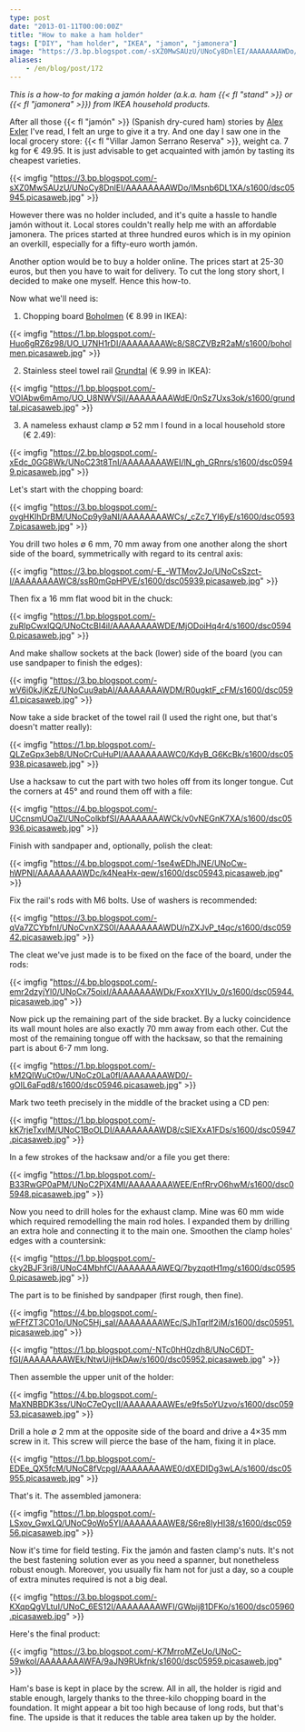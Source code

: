 ```yaml
---
type: post
date: "2013-01-11T00:00:00Z"
title: "How to make a ham holder"
tags: ["DIY", "ham holder", "IKEA", "jamon", "jamonera"]
image: "https://3.bp.blogspot.com/-sXZ0MwSAUzU/UNoCy8DnlEI/AAAAAAAAWDo/IMsnb6DL1XA/s1600/dsc05945.picasaweb.jpg"
aliases:
    - /en/blog/post/172
---
```


*This is a how-to for making a jamón holder (a.k.a. ham {{< fl "stand" >}} or {{< fl "jamonera" >}}) from IKEA household products.*

After all those {{< fl "jamón" >}} (Spanish dry-cured ham) stories by [Alex Exler](https://www.google.ru/search?q=хамон+site%3Aexler.ru) I've read, I felt an urge to give it a try. And one day I saw one in the local grocery store: {{< fl "Villar Jamon Serrano Reserva" >}}, weight ca. 7 kg for € 49.95. It is just advisable to get acquainted with jamón by tasting its cheapest varieties.

{{< imgfig "https://3.bp.blogspot.com/-sXZ0MwSAUzU/UNoCy8DnlEI/AAAAAAAAWDo/IMsnb6DL1XA/s1600/dsc05945.picasaweb.jpg" >}}

<!--more-->

However there was no holder included, and it's quite a hassle to handle jamón without it. Local stores couldn't really help me with an affordable jamonera. The prices started at three hundred euros which is in my opinion an overkill, especially for a fifty-euro worth jamón.

Another option would be to buy a holder online. The prices start at 25-30 euros, but then you have to wait for delivery. To cut the long story short, I decided to make one myself. Hence this how-to.

Now what we'll need is:

1. Chopping board [Boholmen](http://www.ikea.com/nl/nl/catalog/products/90115544/) (€ 8.99 in IKEA):

{{< imgfig "https://1.bp.blogspot.com/-Huo6gRZ6z98/UO_U7NH1rDI/AAAAAAAAWc8/S8CZVBzR2aM/s1600/boholmen.picasaweb.jpg" >}}

2. Stainless steel towel rail [Grundtal](http://www.ikea.com/nl/nl/catalog/products/80047895/) (€ 9.99 in IKEA):

{{< imgfig "https://1.bp.blogspot.com/-VOIAbw6mAmo/UO_U8NWVSjI/AAAAAAAAWdE/0nSz7Uxs3ok/s1600/grundtal.picasaweb.jpg" >}}

3. A nameless exhaust clamp ∅ 52 mm I found in a local household store (€ 2.49):

{{< imgfig "https://2.bp.blogspot.com/-xEdc_0GG8Wk/UNoC23t8TnI/AAAAAAAAWEI/lN_gh_GRnrs/s1600/dsc05949.picasaweb.jpg" >}}

Let's start with the chopping board:

{{< imgfig "https://3.bp.blogspot.com/-ovgHKIhDrBM/UNoCp9y9aNI/AAAAAAAAWCs/_cZc7_YI6yE/s1600/dsc05937.picasaweb.jpg" >}}

You drill two holes ∅ 6 mm, 70 mm away from one another along the short side of the board, symmetrically with regard to its central axis:

{{< imgfig "https://3.bp.blogspot.com/-E_-WTMov2Jo/UNoCsSzct-I/AAAAAAAAWC8/ssR0mGpHPVE/s1600/dsc05939.picasaweb.jpg" >}}

Then fix a 16 mm flat wood bit in the chuck:

{{< imgfig "https://1.bp.blogspot.com/-zuRIpCwxlQQ/UNoCtcBI4iI/AAAAAAAAWDE/MjODoiHq4r4/s1600/dsc05940.picasaweb.jpg" >}}

And make shallow sockets at the back (lower) side of the board (you can use sandpaper to finish the edges):

{{< imgfig "https://3.bp.blogspot.com/-wV6i0kJjKzE/UNoCuu9abAI/AAAAAAAAWDM/R0ugktF_cFM/s1600/dsc05941.picasaweb.jpg" >}}

Now take a side bracket of the towel rail (I used the right one, but that's doesn't matter really):

{{< imgfig "https://1.bp.blogspot.com/-QLZeGpx3eb8/UNoCrCuHuPI/AAAAAAAAWC0/KdyB_G6KcBk/s1600/dsc05938.picasaweb.jpg" >}}

Use a hacksaw to cut the part with two holes off from its longer tongue. Cut the corners at 45° and round them off with a file:

{{< imgfig "https://4.bp.blogspot.com/-UCcnsmUOaZI/UNoColkbfSI/AAAAAAAAWCk/v0vNEGnK7XA/s1600/dsc05936.picasaweb.jpg" >}}

Finish with sandpaper and, optionally, polish the cleat:

{{< imgfig "https://4.bp.blogspot.com/-1se4wEDhJNE/UNoCw-hWPNI/AAAAAAAAWDc/k4NeaHx-qew/s1600/dsc05943.picasaweb.jpg" >}}

Fix the rail's rods with M6 bolts. Use of washers is recommended:

{{< imgfig "https://3.bp.blogspot.com/-qVa7ZCYbfnI/UNoCvnXZS0I/AAAAAAAAWDU/nZXJvP_t4qc/s1600/dsc05942.picasaweb.jpg" >}}

The cleat we've just made is to be fixed on the face of the board, under the rods:

{{< imgfig "https://4.bp.blogspot.com/-emr2dzyjYl0/UNoCx75oixI/AAAAAAAAWDk/FxoxXYIUv_0/s1600/dsc05944.picasaweb.jpg" >}}

Now pick up the remaining part of the side bracket. By a lucky coincidence its wall mount holes are also exactly 70 mm away from each other. Cut the most of the remaining tongue off with the hacksaw, so that the remaining part is about 6-7 mm long.

{{< imgfig "https://1.bp.blogspot.com/-kM2QIWuCt0w/UNoCz0La0fI/AAAAAAAAWD0/-gOIL6aFqd8/s1600/dsc05946.picasaweb.jpg" >}}

Mark two teeth precisely in the middle of the bracket using a CD pen:

{{< imgfig "https://1.bp.blogspot.com/-kK7rjeTxvlM/UNoC1BoOLDI/AAAAAAAAWD8/cSIEXxA1FDs/s1600/dsc05947.picasaweb.jpg" >}}

In a few strokes of the hacksaw and/or a file you get there:

{{< imgfig "https://1.bp.blogspot.com/-B33RwGP0aPM/UNoC2PjX4MI/AAAAAAAAWEE/EnfRrvO6hwM/s1600/dsc05948.picasaweb.jpg" >}}

Now you need to drill holes for the exhaust clamp. Mine was 60 mm wide which required remodelling the main rod holes. I expanded them by drilling an extra hole and connecting it to the main one. Smoothen the clamp holes' edges with a countersink:

{{< imgfig "https://1.bp.blogspot.com/-cky2BJF3ri8/UNoC4MbhfCI/AAAAAAAAWEQ/7byzqotH1mg/s1600/dsc05950.picasaweb.jpg" >}}

The part is to be finished by sandpaper (first rough, then fine).

{{< imgfig "https://4.bp.blogspot.com/-wFFfZT3CO1o/UNoC5Hj_saI/AAAAAAAAWEc/SJhTqrlf2iM/s1600/dsc05951.picasaweb.jpg" >}}

{{< imgfig "https://1.bp.blogspot.com/-NTc0hH0zdh8/UNoC6DT-fGI/AAAAAAAAWEk/NtwUijHkDAw/s1600/dsc05952.picasaweb.jpg" >}}

Then assemble the upper unit of the holder:

{{< imgfig "https://4.bp.blogspot.com/-MaXNBBDK3ss/UNoC7eOycII/AAAAAAAAWEs/e9fs5oYUzvo/s1600/dsc05953.picasaweb.jpg" >}}

Drill a hole ∅ 2 mm at the opposite side of the board and drive a 4×35 mm screw in it. This screw will pierce the base of the ham, fixing it in place.

{{< imgfig "https://1.bp.blogspot.com/-EDEe_QX5fcM/UNoC8fVcpgI/AAAAAAAAWE0/dXEDIDg3wLA/s1600/dsc05955.picasaweb.jpg" >}}

That's it. The assembled jamonera:

{{< imgfig "https://1.bp.blogspot.com/-LSxov_GwxLQ/UNoC9oWo5YI/AAAAAAAAWE8/S6re8IyHI38/s1600/dsc05956.picasaweb.jpg" >}}

Now it's time for field testing. Fix the jamón and fasten clamp's nuts. It's not the best fastening solution ever as you need a spanner, but nonetheless robust enough. Moreover, you usually fix ham not for just a day, so a couple of extra minutes required is not a big deal.

{{< imgfig "https://3.bp.blogspot.com/-KXqpQgVLtuI/UNoC_6ES12I/AAAAAAAAWFI/GWpij81DFKo/s1600/dsc05960.picasaweb.jpg" >}}

Here's the final product:

{{< imgfig "https://3.bp.blogspot.com/-K7MrroMZeUo/UNoC-59wkoI/AAAAAAAAWFA/9aJN9RUkfnk/s1600/dsc05959.picasaweb.jpg" >}}

Ham's base is kept in place by the screw. All in all, the holder is rigid and stable enough, largely thanks to the three-kilo chopping board in the foundation. It might appear a bit too high because of long rods, but that's fine. The upside is that it reduces the table area taken up by the holder.
